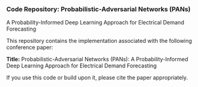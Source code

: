 ### Code Repository: Probabilistic-Adversarial Networks (PANs)  
A Probability-Informed Deep Learning Approach for Electrical Demand Forecasting

This repository contains the implementation associated with the following conference paper:

**Title:** Probabilistic-Adversarial Networks (PANs): A Probability-Informed Deep Learning Approach for Electrical Demand Forecasting

If you use this code or build upon it, please cite the paper appropriately.

